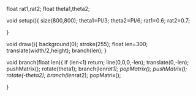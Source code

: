 float rat1,rat2;
float theta1,theta2;

void setup(){
  size(800,800);
  theta1=PI/3;
  theta2=PI/6;
  rat1=0.6;
  rat2=0.7;

}



void draw(){
  background(0);
  stroke(255);
  float len=300;
  translate(width/2,height);
  branch(len);
}

void branch(float len){
  if (len<1) return;
  line(0,0,0,-len);
  translate(0,-len);
  pushMatrix();
  rotate(theta1);
  branch(len*rat1);
  popMatrix();
  pushMatrix();
  rotate(-theta2);
  branch(len*rat2);
  popMatrix();

}